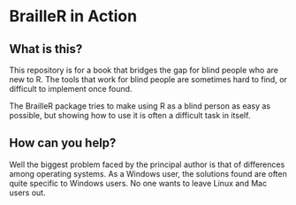# BrailleR in Action

## What is this?

This repository is for a book that bridges the gap for blind people who are new to R. The tools that work for blind people are sometimes hard to find, or difficult to implement once found.

The BrailleR package tries to make using R as a blind person as easy as possible, but showing how to use it is often a difficult task in itself.

## How can you help?

Well the biggest problem faced by the principal author is that of differences among operating systems. As a Windows user, the solutions found are often quite specific to Windows users. No one wants to leave Linux and Mac users out.

